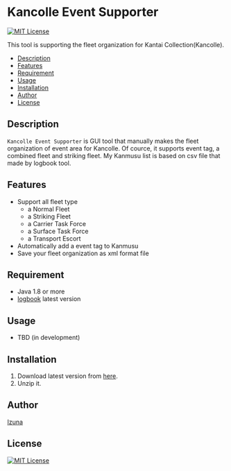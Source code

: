 # Kancolle Event Supporter

[![MIT License](http://img.shields.io/badge/license-MIT-blue.svg?style=flat)](LICENSE)

This tool is supporting the fleet organization for Kantai Collection(Kancolle).

* [Description](#description)
* [Features](#features)
* [Requirement](#requirement)
* [Usage](#usage)
* [Installation](#installation)
* [Author](#author)
* [License](#license)

## Description

`Kancolle Event Supporter` is GUI tool that manually makes the fleet organization of event area for Kancolle.
Of cource, it supports event tag, a combined fleet and striking fleet.
My Kanmusu list is based on csv file that made by logbook tool.

## Features

* Support all fleet type
	* a Normal Fleet
	* a Striking Fleet
	* a Carrier Task Force
	* a Surface Task Force
	* a Transport Escort
* Automatically add a event tag to Kanmusu
* Save your fleet organization as xml format file

## Requirement

* Java 1.8 or more
* [logbook](https://github.com/nekopanda/logbook) latest version

## Usage

* TBD (in development)

## Installation

1. Download latest version from [here](https://github.com/muro1214/Kancolle-Event-Tool/releases/latest).
1. Unzip it.

## Author

[Izuna](https://github.com/muro1214)

## License

[![MIT License](http://img.shields.io/badge/license-MIT-blue.svg?style=flat)](LICENSE)
